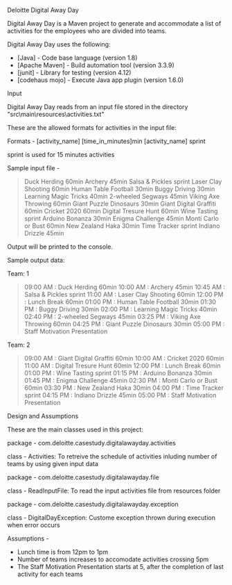 Deloitte Digital Away Day

Digital Away Day is a Maven project to generate and accommodate a list of activities for the employees who are divided into teams.

Digital Away Day uses the following:

* [Java] - Code base language (version 1.8)
* [Apache Maven] - Build automation tool (version 3.3.9)
* [junit] - Library for testing (version 4.12)
* [codehaus mojo] - Execute Java app plugin (version 1.6.0)

Input

Digital Away Day reads from an input file stored in the directory "src\main\resources\activities.txt"

These are the allowed formats for activities in the input file:

Formats - 
[activity_name] [time_in_minutes]min 
[activity_name] sprint

sprint is used for 15 minutes activities

Sample input file - 
>Duck Herding 60min
>Archery 45min
Salsa & Pickles sprint
Laser Clay Shooting 60min
Human Table Football 30min
Buggy Driving 30min
Learning Magic Tricks 40min
2-wheeled Segways 45min
Viking Axe Throwing 60min
Giant Puzzle Dinosaurs 30min
Giant Digital Graffiti 60min
Cricket 2020 60min
Digital Tresure Hunt 60min
Wine Tasting sprint
Arduino Bonanza 30min
Enigma Challenge 45min
Monti Carlo or Bust 60min
New Zealand Haka 30min
Time Tracker sprint
Indiano Drizzle 45min

Output will be printed to the console. 

Sample output data:

Team: 1
>09:00 AM : Duck Herding 60min
>10:00 AM : Archery 45min
10:45 AM : Salsa & Pickles sprint
11:00 AM : Laser Clay Shooting 60min
12:00 PM : Lunch Break 60min
01:00 PM : Human Table Football 30min
01:30 PM : Buggy Driving 30min
02:00 PM : Learning Magic Tricks 40min
02:40 PM : 2-wheeled Segways 45min
03:25 PM : Viking Axe Throwing 60min
04:25 PM : Giant Puzzle Dinosaurs 30min
05:00 PM : Staff Motivation Presentation

Team: 2
>09:00 AM : Giant Digital Graffiti 60min
>10:00 AM : Cricket 2020 60min
11:00 AM : Digital Tresure Hunt 60min
12:00 PM : Lunch Break 60min
01:00 PM : Wine Tasting sprint
01:15 PM : Arduino Bonanza 30min
01:45 PM : Enigma Challenge 45min
02:30 PM : Monti Carlo or Bust 60min
03:30 PM : New Zealand Haka 30min
04:00 PM : Time Tracker sprint
04:15 PM : Indiano Drizzle 45min
05:00 PM : Staff Motivation Presentation

Design and Assumptions

These are the main classes used in this project:

package - com.deloitte.casestudy.digitalawayday.activities

class - Activities: To retreive the schedule of activities inluding number of teams by using given input data


package - com.deloitte.casestudy.digitalawayday.file

class - ReadInputFile: To read the input activities file from resources folder 


package - com.deloitte.casestudy.digitalawayday.exception

class - DigitalDayException: Custome exception thrown during execution when error occurs

Assumptions - 
- Lunch time is from 12pm to 1pm
- Number of teams increases to accomodate activities crossing 5pm
- The Staff Motivation Presentation starts at 5, after the completion of last activity for each teams

